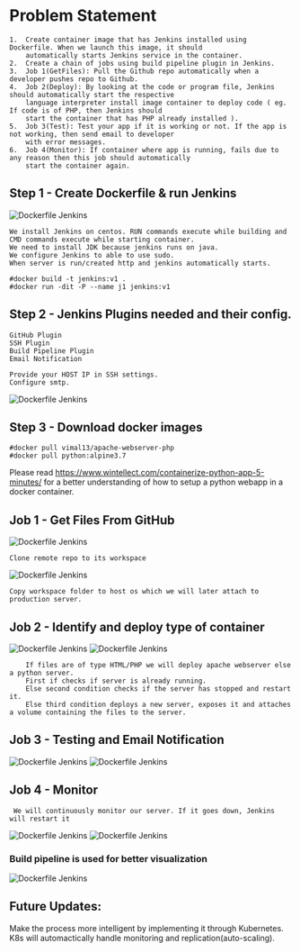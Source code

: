 # Problem Statement
```
1.	Create container image that has Jenkins installed using Dockerfile. When we launch this image, it should 
    automatically starts Jenkins service in the container.
2.	Create a chain of jobs using build pipeline plugin in Jenkins.
3.	Job 1(GetFiles): Pull the Github repo automatically when a developer pushes repo to Github.
4.	Job 2(Deploy): By looking at the code or program file, Jenkins should automatically start the respective
    language interpreter install image container to deploy code ( eg. If code is of PHP, then Jenkins should
    start the container that has PHP already installed ).
5.	Job 3(Test): Test your app if it is working or not. If the app is not working, then send email to developer
    with error messages.
6.	Job 4(Monitor): If container where app is running, fails due to any reason then this job should automatically
    start the container again.
```

## Step 1 - Create Dockerfile & run Jenkins
   ![Dockerfile Jenkins](/images/Jenkins_Dockerfile.jpg)
``` 
We install Jenkins on centos. RUN commands execute while building and CMD commands execute while starting container. 
We need to install JDK because jenkins runs on java.
We configure Jenkins to able to use sudo.
When server is run/created http and jenkins automatically starts.
```
```
#docker build -t jenkins:v1 .
#docker run -dit -P --name j1 jenkins:v1
```
## Step 2 - Jenkins Plugins needed and their config.
```
GitHub Plugin
SSH Plugin
Build Pipeline Plugin
Email Notification

Provide your HOST IP in SSH settings.
Configure smtp.
```
![Dockerfile Jenkins](/images/email_setup.jpeg)

## Step 3 - Download docker images
```
#docker pull vimal13/apache-webserver-php
#docker pull python:alpine3.7
```
Please read https://www.wintellect.com/containerize-python-app-5-minutes/ for a better understanding of how to setup a python webapp in a docker container.

## Job 1 - Get Files From GitHub
   ![Dockerfile Jenkins](/images/getfromgithub1.jpg)
```
Clone remote repo to its workspace
```

   ![Dockerfile Jenkins](/images/getfromgithub2.jpg)
```
Copy workspace folder to host os which we will later attach to production server.
```
   
## Job 2 - Identify and deploy type of container
   ![Dockerfile Jenkins](/images/deploy1.jpg)
   ![Dockerfile Jenkins](/images/deploy2.jpg)
``` 
    If files are of type HTML/PHP we will deploy apache webserver else a python server.
    First if checks if server is already running.
    Else second condition checks if the server has stopped and restart it.
    Else third condition deploys a new server, exposes it and attaches a volume containing the files to the server.
```

## Job 3 -  Testing and Email Notification
   ![Dockerfile Jenkins](/images/test1.jpg)
   ![Dockerfile Jenkins](/images/test2.jpg)
   
## Job 4 - Monitor
``` We will continuously monitor our server. If it goes down, Jenkins will restart it```

   ![Dockerfile Jenkins](/images/monitor1.jpg)
   ![Dockerfile Jenkins](/images/monitor2.jpg)
   
### Build pipeline is used for better visualization
   ![Dockerfile Jenkins](/images/Build_Pipeline.jpg)
   
## Future Updates:
   Make the process more intelligent by implementing it through Kubernetes.
   K8s will automactically handle monitoring and replication(auto-scaling).
